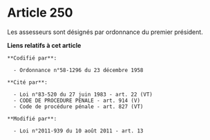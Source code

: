 # Article 250

Les assesseurs sont désignés par ordonnance du premier président.

**Liens relatifs à cet article**

	**Codifié par**:

	  - Ordonnance n°58-1296 du 23 décembre 1958

	**Cité par**:

	  - Loi n°83-520 du 27 juin 1983 - art. 22 (VT)
	  - CODE DE PROCEDURE PENALE - art. 914 (V)
	  - Code de procédure pénale - art. 827 (VT)

	**Modifié par**:

	  - Loi n°2011-939 du 10 août 2011 - art. 13
